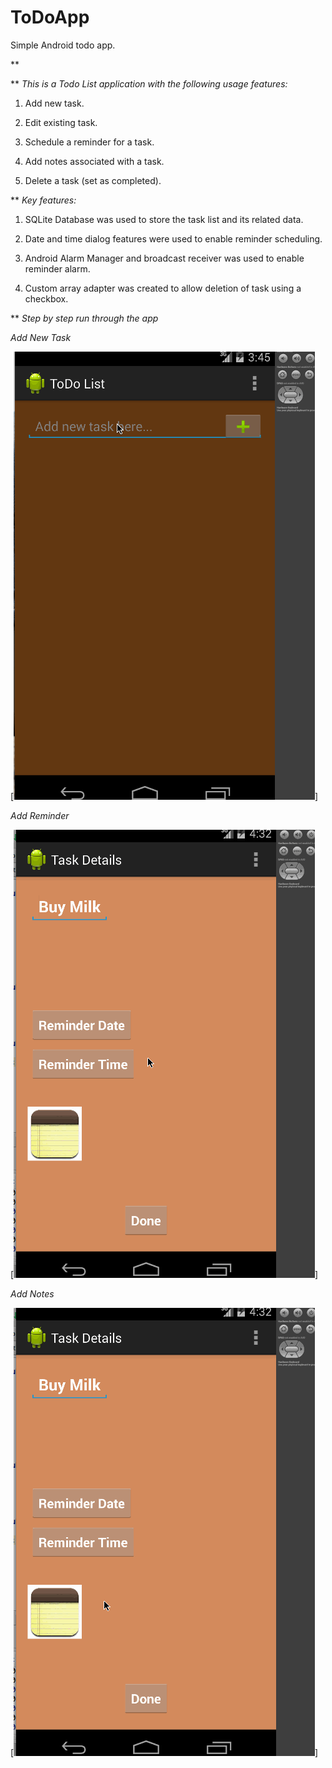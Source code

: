 ToDoApp
=======

Simple Android todo app.

**


** *This is a Todo List application with the following usage features:*

1) Add new task.

2) Edit existing task.

3) Schedule a reminder for a task.

4) Add notes associated with a task.

5) Delete a task (set as completed).


** *Key features:*

1) SQLite Database was used to store the task list and its related data.

2) Date and time dialog features were used to enable reminder scheduling.

3) Android Alarm Manager and broadcast receiver was used to enable reminder alarm.

4) Custom array adapter was created to allow deletion of task using a checkbox.


** *Step by step run through the app*

*Add New Task*

[![Add Task](https://github.com/nehasharma18/screenshots/blob/master/Add_task.gif)]


*Add Reminder*

[![Add Reminder](https://github.com/nehasharma18/screenshots/blob/master/Add_Reminder.gif)]


*Add Notes*

[![Add Notes](https://github.com/nehasharma18/screenshots/blob/master/Add_Notes.gif)]
